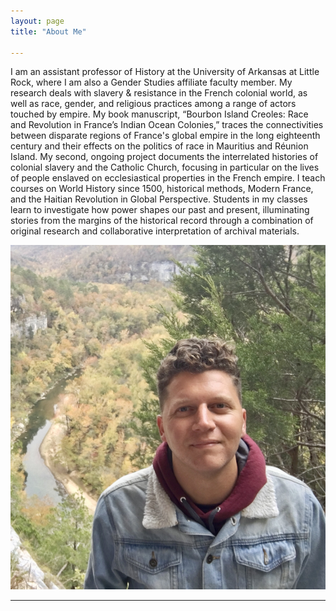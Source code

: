 ```yaml
---
layout: page
title: "About Me"

---
```


I am an assistant professor of History at the University of Arkansas at Little Rock, where I am also a Gender Studies affiliate faculty member. My research deals with slavery & resistance in the French colonial world, as well as race, gender, and religious practices among a range of actors touched by empire. My book manuscript, “Bourbon Island Creoles: Race and Revolution in France’s Indian Ocean Colonies,” traces the connectivities between disparate regions of France's global empire in the long eighteenth century and their effects on the politics of race in Mauritius and Réunion Island. My second, ongoing project documents the interrelated histories of colonial slavery and the Catholic Church, focusing in particular on the lives of people enslaved on ecclesiastical properties in the French empire. I teach courses on World History since 1500, historical methods, Modern France, and the Haitian Revolution in Global Perspective. Students in my classes learn to investigate how power shapes our past and present, illuminating stories from the margins of the historical record through a combination of original research and collaborative interpretation of archival materials.

![Photo](IMG-3710.jpg)

---

